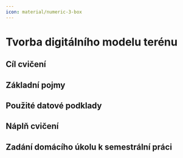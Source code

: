```yaml
---
icon: material/numeric-3-box
---
```


# Tvorba digitálního modelu terénu

## Cíl cvičení

## Základní pojmy

## Použité datové podklady

## Náplň cvičení

## Zadání domácího úkolu k semestrální práci